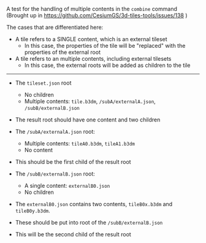A test for the handling of multiple contents in the `combine` command
(Brought up in https://github.com/CesiumGS/3d-tiles-tools/issues/138 )

The cases that are differentiated here:

- A tile refers to a SINGLE content, which is an external tileset
  - In this case, the properties of the tile will be "replaced" with the properties of the external root
- A tile refers to an multiple contents, including external tilesets
  - In this case, the external roots will be added as children to the tile

---

- The `tileset.json` root 
  - No children
  - Multiple contents: `tile.b3dm`, `/subA/externalA.json`, `/subB/externalB.json`
- The result root should have one content and two children

- The `/subA/externalA.json` root:
  - Multiple contents: `tileA0.b3dm`, `tileA1.b3dm`
  - No content
- This should be the first child of the result root

- The `/subB/externalB.json` root: 
  - A single content: `externalB0.json`
  - No children
- The `externalB0.json` contains two contents, `tileB0x.b3dm` and `tileB0y.b3dm`. 
- These should be put into root of the `/subB/externalB.json`
- This will be the second child of the result root
